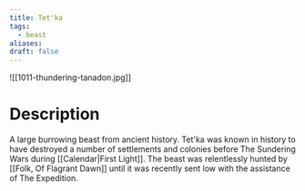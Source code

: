 ```yaml
---
title: Tet'ka
tags:
  - beast
aliases: 
draft: false
---
```

![[1011-thundering-tanadon.jpg]]
# Description
A large burrowing beast from ancient history. Tet'ka was known in history to have destroyed a number of settlements and colonies before The Sundering Wars during [[Calendar|First Light]]. The beast was relentlessly hunted by [[Folk, Of Flagrant Dawn]] until it was recently sent low with the assistance of The Expedition.
